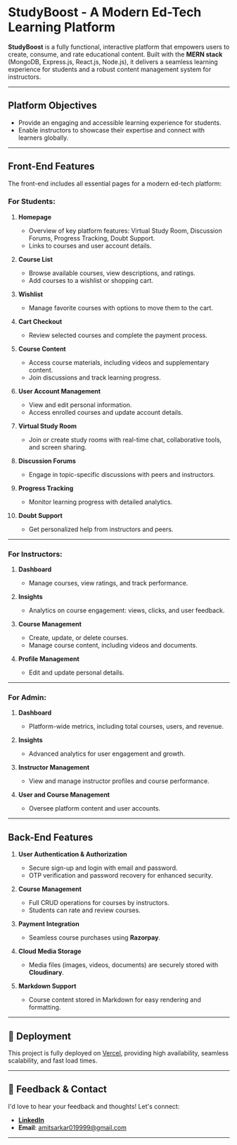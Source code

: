 # **StudyBoost - A Modern Ed-Tech Learning Platform**

**StudyBoost** is a fully functional, interactive platform that empowers users
to create, consume, and rate educational content. Built with the **MERN stack**
(MongoDB, Express.js, React.js, Node.js), it delivers a seamless learning
experience for students and a robust content management system for instructors.

---

## **Platform Objectives**

- Provide an engaging and accessible learning experience for students.
- Enable instructors to showcase their expertise and connect with learners
  globally.

---

## **Front-End Features**

The front-end includes all essential pages for a modern ed-tech platform:

### **For Students**:

1. **Homepage**

   - Overview of key platform features: Virtual Study Room, Discussion Forums,
     Progress Tracking, Doubt Support.
   - Links to courses and user account details.

2. **Course List**

   - Browse available courses, view descriptions, and ratings.
   - Add courses to a wishlist or shopping cart.

3. **Wishlist**

   - Manage favorite courses with options to move them to the cart.

4. **Cart Checkout**

   - Review selected courses and complete the payment process.

5. **Course Content**

   - Access course materials, including videos and supplementary content.
   - Join discussions and track learning progress.

6. **User Account Management**

   - View and edit personal information.
   - Access enrolled courses and update account details.

7. **Virtual Study Room**

   - Join or create study rooms with real-time chat, collaborative tools, and
     screen sharing.

8. **Discussion Forums**

   - Engage in topic-specific discussions with peers and instructors.

9. **Progress Tracking**

   - Monitor learning progress with detailed analytics.

10. **Doubt Support**
    - Get personalized help from instructors and peers.

---

### **For Instructors**:

1. **Dashboard**

   - Manage courses, view ratings, and track performance.

2. **Insights**

   - Analytics on course engagement: views, clicks, and user feedback.

3. **Course Management**

   - Create, update, or delete courses.
   - Manage course content, including videos and documents.

4. **Profile Management**
   - Edit and update personal details.

---

### **For Admin**:

1. **Dashboard**

   - Platform-wide metrics, including total courses, users, and revenue.

2. **Insights**

   - Advanced analytics for user engagement and growth.

3. **Instructor Management**

   - View and manage instructor profiles and course performance.

4. **User and Course Management**
   - Oversee platform content and user accounts.

---

## **Back-End Features**

1. **User Authentication & Authorization**

   - Secure sign-up and login with email and password.
   - OTP verification and password recovery for enhanced security.

2. **Course Management**

   - Full CRUD operations for courses by instructors.
   - Students can rate and review courses.

3. **Payment Integration**

   - Seamless course purchases using **Razorpay**.

4. **Cloud Media Storage**

   - Media files (images, videos, documents) are securely stored with
     **Cloudinary**.

5. **Markdown Support**
   - Course content stored in Markdown for easy rendering and formatting.

---

## 🚀 **Deployment**

This project is fully deployed on [Vercel](https://vercel.com/), providing high
availability, seamless scalability, and fast load times.

---

## 🤝 **Feedback & Contact**

I'd love to hear your feedback and thoughts! Let's connect:

- **[LinkedIn](https://www.linkedin.com/in/amit-kumar-bishwas/)**
- **Email**: [amitsarkar019999@gmail.com](mailto:amitsarkar019999@gmail.com)

---
